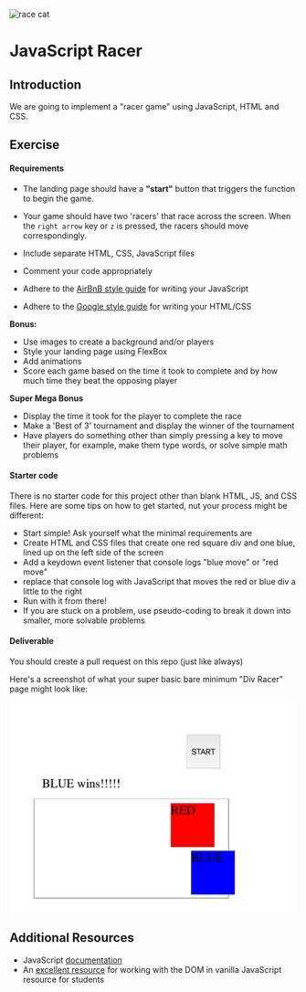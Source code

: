 ![race cat](https://s-media-cache-ak0.pinimg.com/736x/73/c0/2f/73c02f83a358ea2fbbbafce6b527b968--race-cars-so-funny.jpg)

# JavaScript Racer

## Introduction

We are going to implement a "racer game" using JavaScript, HTML and CSS.  

## Exercise

#### Requirements

- The landing page should have a **"start"** button that triggers the function to begin the game.

- Your game should have two 'racers' that race across the screen. When the `right arrow` key or `z` is pressed, the racers should move correspondingly.
- Include separate HTML, CSS, JavaScript files
- Comment your code appropriately
- Adhere to the [AirBnB style guide](https://github.com/airbnb/javascript) for writing your JavaScript
- Adhere to the [Google style guide](https://google.github.io/styleguide/htmlcssguide.xml) for writing your HTML/CSS

**Bonus:**
- Use images to create a background and/or players
- Style your landing page using FlexBox
- Add animations
- Score each game based on the time it took to complete and by how much time they beat the opposing player

**Super Mega Bonus**
- Display the time it took for the player to complete the race
- Make a 'Best of 3' tournament and display the winner of the tournament
- Have players do something other than simply pressing a key to move their player, for example, make them type words, or solve simple math problems

#### Starter code

There is no starter code for this project other than blank HTML, JS, and CSS files. Here are some tips on how to get started, nut your process might be different:

- Start simple! Ask yourself what the minimal requirements are
- Create HTML and CSS files that create one red square div and one blue, lined up on the left side of the screen
- Add a keydown event listener that console logs "blue move" or "red move"
- replace that console log with JavaScript that moves the red or blue div a little to the right
- Run with it from there!
- If you are stuck on a problem, use pseudo-coding to break it down into smaller, more solvable problems

#### Deliverable

You should create a pull request on this repo (just like always)

Here's a screenshot of what your super basic bare minimum "Div Racer" page might look like:

![](assets/divs.png)

## Additional Resources
- JavaScript [documentation](https://developer.mozilla.org/en-US/docs/Web/JavaScript)
- An [excellent resource](https://developer.mozilla.org/en-US/docs/Web/Events) for working with the DOM in vanilla JavaScript resource for students
